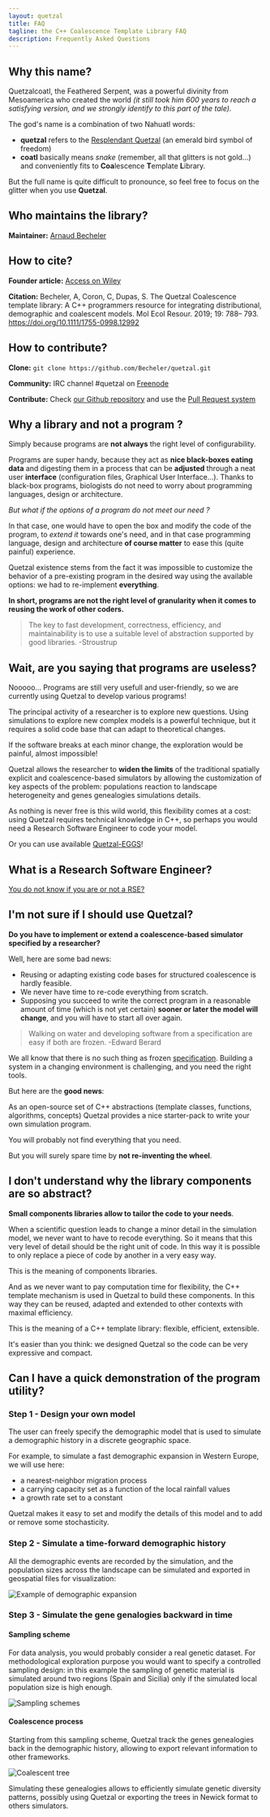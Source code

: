 ```yaml
---
layout: quetzal
title: FAQ
tagline: the C++ Coalescence Template Library FAQ
description: Frequently Asked Questions
---
```


## Why this name?

Quetzalcoatl, the Feathered Serpent, was a powerful divinity from Mesoamerica who created the world
*(it still took him 600 years to reach a satisfying version, and we strongly identify to this part
  of the tale).*

The god's name is a combination of two Nahuatl words:
- **quetzal** refers to the [Resplendant Quetzal](https://en.wikipedia.org/wiki/Resplendent_quetzal) (an emerald bird symbol of freedom)
- **coatl** basically means *snake* (remember, all that glitters is not gold...) and
conveniently fits to **Coa**lescence **T**emplate **L**ibrary.

But the full name is quite difficult to pronounce, so feel free to focus on the glitter when you use **Quetzal**.

## Who maintains the library?

**Maintainer:** [Arnaud Becheler](https://becheler.github.io/)

## How to cite?  

**Founder article:** [Access on Wiley](https://onlinelibrary.wiley.com/doi/full/10.1111/1755-0998.12992)

**Citation:** Becheler, A, Coron, C, Dupas, S. The Quetzal Coalescence template library: A C++ programmers resource for integrating distributional, demographic and coalescent models. Mol Ecol Resour. 2019; 19: 788– 793. https://doi.org/10.1111/1755-0998.12992

## How to contribute?  

**Clone:** ``git clone https://github.com/Becheler/quetzal.git``

**Community:** IRC channel \#quetzal on [Freenode](https://webchat.freenode.net/)

**Contribute:** Check [our Github repository](https://github.com/Becheler/quetzal) and use the [Pull Request system](https://help.github.com/articles/creating-a-pull-request/)

## Why a library and not a program ?

Simply because programs are **not always** the right level of configurability.

Programs are super handy, because they act as **nice black-boxes eating data** and
digesting them in a process that can be **adjusted** through a neat user **interface** (configuration files,
Graphical User Interface...). Thanks to black-box programs, biologists do not need to
worry about programming languages, design or architecture.

*But what if the options of a program do not meet our need ?*

In that case, one would have to open the box and modify the code of the program, to *extend it* towards one's need,
and in that case programming language, design and architecture **of course matter** to ease this (quite painful) experience.

Quetzal existence stems from the fact it was impossible to customize the behavior
of a pre-existing program in the desired way using the available options: we had
to re-implement **everything**.

**In short, programs are not the right level of granularity when it comes to reusing the work of other coders.**

> The key to fast development, correctness, efficiency, and maintainability is
to use a suitable level of abstraction supported by good libraries.
> -Stroustrup

## Wait, are you saying that programs are useless?

Nooooo...  Programs are still very usefull and user-friendly, so we are currently using Quetzal
to develop various programs!

The principal activity of a researcher is to explore new questions. Using simulations
to explore new complex models is a powerful technique, but it requires a solid
code base that can adapt to theoretical changes.

If the software breaks at each minor change, the exploration would be
painful, almost impossible!

Quetzal allows the researcher to **widen the limits** of the traditional spatially explicit
and coalescence-based simulators by allowing the customization of key aspects of
the problem: populations reaction to landscape heterogeneity and genes genealogies
simulations details.

As nothing is never free is this wild world, this flexibility comes at a cost:
using Quetzal requires technical knowledge in C++, so perhaps you would need a
Research Software Engineer to code your model.

Or you can use available [Quetzal-EGGS](/pages/quetzal_eggs/home)!

## What is a Research Software Engineer?

[You do not know if you are or not a RSE?](https://rse.ac.uk/who/)

## I'm not sure if I should use Quetzal?

**Do you have to implement or extend a coalescence-based simulator specified by a researcher?**

Well, here are some bad news:
 - Reusing or adapting existing code bases for structured coalescence is hardly feasible.
 - We never have time to re-code everything from scratch.
 - Supposing you succeed to write the correct program
in a reasonable amount of time (which is not yet certain) **sooner or later the model will change**,
and you will have to start all over again.

> Walking on water and developing software from a specification are easy if both are frozen.
> -Edward Berard

We all know that there is no such thing as frozen [specification](https://en.wikipedia.org/wiki/Software_requirements_specification). Building a
system in a changing environment is challenging, and you need the right tools.

But here are the **good news**:

As an open-source set of C++ abstractions (template classes, functions, algorithms, concepts)
Quetzal provides a nice starter-pack to write your own simulation program.

You will probably not find everything that you need.

But you will surely spare time by **not re-inventing the wheel**.

## I don't understand why the library components are so abstract?

**Small components libraries allow to tailor the code to your needs**.

When a scientific question leads to change a minor detail in the simulation model,
we never want to have to recode everything. So it means that this very level of
detail should be the right unit of code. In this way it is possible to only replace
a piece of code by another in a very easy way.

This is the meaning of components libraries.

And as we never want to pay computation time for flexibility, the C++ template
mechanism is used in Quetzal to build these components. In this way they can be
reused, adapted and extended to other contexts with maximal efficiency.

This is the meaning of a C++ template library: flexible, efficient, extensible.

It's easier than you think: we designed Quetzal so the code can be very expressive and compact.

## Can I have a quick demonstration of the program utility?

### Step 1 - Design your own model

The user can freely specify the demographic model that is used to simulate a
demographic history in a discrete geographic space.

For example, to simulate a fast demographic expansion in Western Europe, we will use
here:
* a nearest-neighbor migration process
* a carrying capacity set as a function of the local rainfall values
* a growth rate set to a constant

Quetzal makes it easy to set and modify the details of this model and to add
or remove some stochasticity.

### Step 2 - Simulate a time-forward demographic history

All the demographic events are recorded by the simulation, and
the population sizes across the landscape can be simulated and exported in
geospatial files for visualization:

![Example of demographic expansion]( {{site.url}}/demo/model1/history.gif)

### Step 3 - Simulate the gene genalogies backward in time

#### Sampling scheme

For data analysis, you would probably consider a real genetic dataset.
For methodological exploration purpose you would
want to specify a controlled sampling design: in this example the sampling of genetic material
is simulated around two regions (Spain and Sicilia) only if the simulated local
population size is high enough.

![Sampling schemes]( {{site.url}}/demo/model1/sampling.png)

#### Coalescence process

Starting from this sampling scheme, Quetzal track the genes genealogies
back in the demographic history, allowing to export relevant information to other frameworks.

![Coalescent tree]( {{site.url}}/draw/demo/tree.png)

Simulating these genealogies allows to efficiently simulate genetic diversity patterns,
possibly using Quetzal or exporting the trees in Newick format to others simulators.
